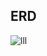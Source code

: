 

## ERD 

![lll](https://user-images.githubusercontent.com/37647483/190962453-5dfcbf53-3321-440a-ae97-3086b4ad2199.jpg)
